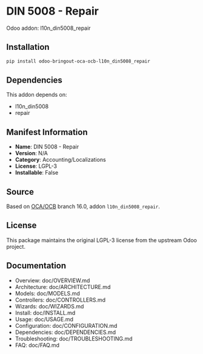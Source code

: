 # DIN 5008 - Repair

Odoo addon: l10n_din5008_repair

## Installation

```bash
pip install odoo-bringout-oca-ocb-l10n_din5008_repair
```

## Dependencies

This addon depends on:
- l10n_din5008
- repair

## Manifest Information

- **Name**: DIN 5008 - Repair
- **Version**: N/A
- **Category**: Accounting/Localizations
- **License**: LGPL-3
- **Installable**: False

## Source

Based on [OCA/OCB](https://github.com/OCA/OCB) branch 16.0, addon `l10n_din5008_repair`.

## License

This package maintains the original LGPL-3 license from the upstream Odoo project.

## Documentation

- Overview: doc/OVERVIEW.md
- Architecture: doc/ARCHITECTURE.md
- Models: doc/MODELS.md
- Controllers: doc/CONTROLLERS.md
- Wizards: doc/WIZARDS.md
- Install: doc/INSTALL.md
- Usage: doc/USAGE.md
- Configuration: doc/CONFIGURATION.md
- Dependencies: doc/DEPENDENCIES.md
- Troubleshooting: doc/TROUBLESHOOTING.md
- FAQ: doc/FAQ.md
